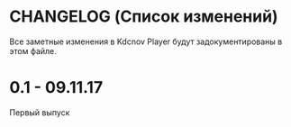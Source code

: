 # CHANGELOG (Список изменений)

Все заметные изменения в Kdcnov Player будут задокументированы в этом файле.

# 0.1 - 09.11.17
Первый выпуск

